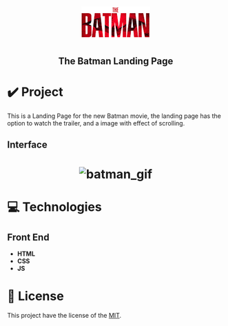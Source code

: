 <h1 align="center">
<img alt="batman_logo" title="batman_logo" src="./images/logoBatman.png">
</h1>
<h2 align="center"> The Batman Landing Page</h2>

# ✔️ Project
This is a Landing Page for the new Batman movie, the landing page has the option to watch the trailer, and a image with effect of scrolling. 


## Interface 
<h1 align="center">
    <img alt="batman_gif" title="the_batman_interface" src="github/batman_interface.gif">
</h1>

# 💻 Technologies
## Front End
- **HTML**
- **CSS**
- **JS**

# 📝 License
This project have the license of the [MIT](./LICENSE).